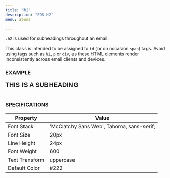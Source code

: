 ```yaml
---
title: "h2"
description: "EDS H2"
menu: atoms

---
```


`.h2` is used for subheadings throughout an email.

<div class="note">
This class is intended to be assigned to <code>td</code> (or on occasion <code>span</code>) tags. Avoid using tags such as <code>h1</code>, <code>p</code> or <code>div</code>, as these HTML elements render inconsistently across email clients and devices.
</div>

### EXAMPLE
<span style="font-family: 'McClatchy Sans Web', Tahoma, sans-serif;font-size:20px;font-weight:600;line-height:24px;text-transform:uppercase;">This is a subheading</span>
<br><br>
### SPECIFICATIONS

Property | Value
--- | ---
Font Stack | 'McClatchy Sans Web', Tahoma, sans-serif;
Font Size | 20px
Line Height | 24px
Font Weight | 600
Text Transform | uppercase
Default Color | #222
